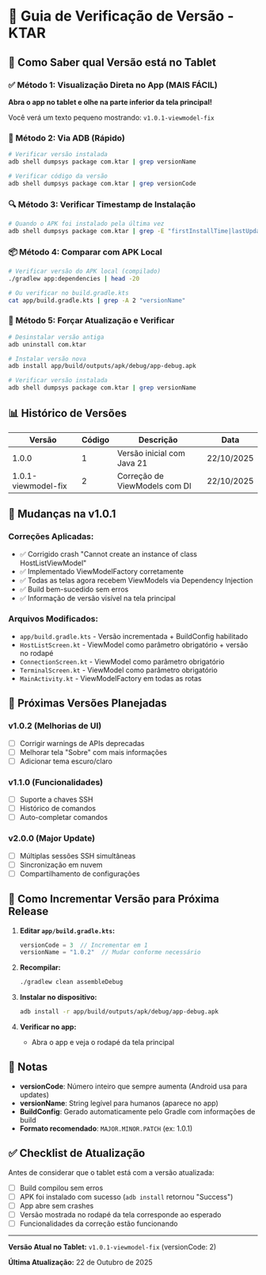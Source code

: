 # 📱 Guia de Verificação de Versão - KTAR

## 🎯 Como Saber qual Versão está no Tablet

### ✅ Método 1: Visualização Direta no App (MAIS FÁCIL)

**Abra o app no tablet e olhe na parte inferior da tela principal!**

Você verá um texto pequeno mostrando: `v1.0.1-viewmodel-fix`

### 📱 Método 2: Via ADB (Rápido)

```bash
# Verificar versão instalada
adb shell dumpsys package com.ktar | grep versionName

# Verificar código da versão
adb shell dumpsys package com.ktar | grep versionCode
```

### 🔍 Método 3: Verificar Timestamp de Instalação

```bash
# Quando o APK foi instalado pela última vez
adb shell dumpsys package com.ktar | grep -E "firstInstallTime|lastUpdateTime"
```

### 📦 Método 4: Comparar com APK Local

```bash
# Verificar versão do APK local (compilado)
./gradlew app:dependencies | head -20

# Ou verificar no build.gradle.kts
cat app/build.gradle.kts | grep -A 2 "versionName"
```

### 🔄 Método 5: Forçar Atualização e Verificar

```bash
# Desinstalar versão antiga
adb uninstall com.ktar

# Instalar versão nova
adb install app/build/outputs/apk/debug/app-debug.apk

# Verificar versão instalada
adb shell dumpsys package com.ktar | grep versionName
```

## 📊 Histórico de Versões

| Versão | Código | Descrição | Data |
|--------|--------|-----------|------|
| 1.0.0 | 1 | Versão inicial com Java 21 | 22/10/2025 |
| 1.0.1-viewmodel-fix | 2 | Correção de ViewModels com DI | 22/10/2025 |

## 🎨 Mudanças na v1.0.1

### Correções Aplicadas:
- ✅ Corrigido crash "Cannot create an instance of class HostListViewModel"
- ✅ Implementado ViewModelFactory corretamente
- ✅ Todas as telas agora recebem ViewModels via Dependency Injection
- ✅ Build bem-sucedido sem erros
- ✅ Informação de versão visível na tela principal

### Arquivos Modificados:
- `app/build.gradle.kts` - Versão incrementada + BuildConfig habilitado
- `HostListScreen.kt` - ViewModel como parâmetro obrigatório + versão no rodapé
- `ConnectionScreen.kt` - ViewModel como parâmetro obrigatório
- `TerminalScreen.kt` - ViewModel como parâmetro obrigatório
- `MainActivity.kt` - ViewModelFactory em todas as rotas

## 🚀 Próximas Versões Planejadas

### v1.0.2 (Melhorias de UI)
- [ ] Corrigir warnings de APIs deprecadas
- [ ] Melhorar tela "Sobre" com mais informações
- [ ] Adicionar tema escuro/claro

### v1.1.0 (Funcionalidades)
- [ ] Suporte a chaves SSH
- [ ] Histórico de comandos
- [ ] Auto-completar comandos

### v2.0.0 (Major Update)
- [ ] Múltiplas sessões SSH simultâneas
- [ ] Sincronização em nuvem
- [ ] Compartilhamento de configurações

## 🔧 Como Incrementar Versão para Próxima Release

1. **Editar `app/build.gradle.kts`:**
   ```kotlin
   versionCode = 3  // Incrementar em 1
   versionName = "1.0.2"  // Mudar conforme necessário
   ```

2. **Recompilar:**
   ```bash
   ./gradlew clean assembleDebug
   ```

3. **Instalar no dispositivo:**
   ```bash
   adb install -r app/build/outputs/apk/debug/app-debug.apk
   ```

4. **Verificar no app:**
   - Abra o app e veja o rodapé da tela principal

## 📝 Notas

- **versionCode**: Número inteiro que sempre aumenta (Android usa para updates)
- **versionName**: String legível para humanos (aparece no app)
- **BuildConfig**: Gerado automaticamente pelo Gradle com informações de build
- **Formato recomendado**: `MAJOR.MINOR.PATCH` (ex: 1.0.1)

## ✅ Checklist de Atualização

Antes de considerar que o tablet está com a versão atualizada:

- [ ] Build compilou sem erros
- [ ] APK foi instalado com sucesso (`adb install` retornou "Success")
- [ ] App abre sem crashes
- [ ] Versão mostrada no rodapé da tela corresponde ao esperado
- [ ] Funcionalidades da correção estão funcionando

---

**Versão Atual no Tablet:** `v1.0.1-viewmodel-fix` (versionCode: 2)

**Última Atualização:** 22 de Outubro de 2025

